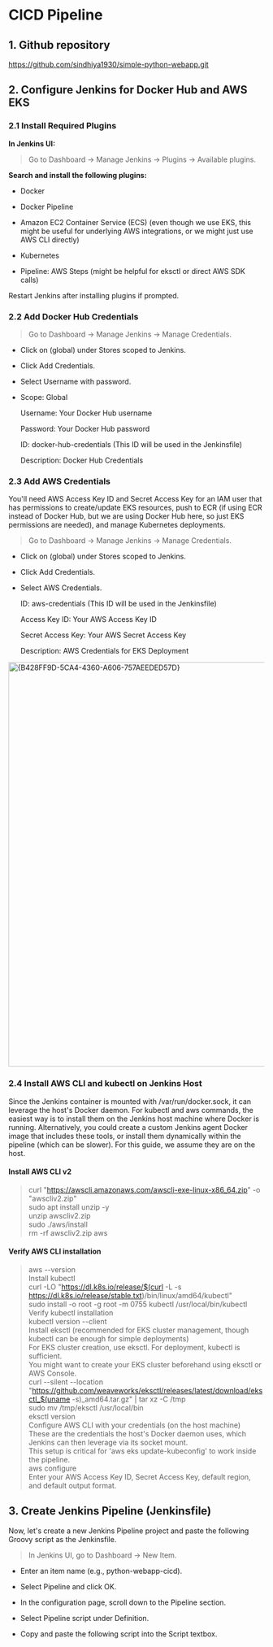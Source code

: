 # CICD Pipeline
## 1. Github repository
https://github.com/sindhiya1930/simple-python-webapp.git

## 2. Configure Jenkins for Docker Hub and AWS EKS

### 2.1 Install Required Plugins
**In Jenkins UI:**

> Go to Dashboard -> Manage Jenkins -> Plugins -> Available plugins.

**Search and install the following plugins:**

* Docker

* Docker Pipeline

* Amazon EC2 Container Service (ECS) (even though we use EKS, this might be useful for underlying AWS integrations, or we might just use AWS CLI directly)

* Kubernetes

* Pipeline: AWS Steps (might be helpful for eksctl or direct AWS SDK calls)

Restart Jenkins after installing plugins if prompted.

### 2.2 Add Docker Hub Credentials
> Go to Dashboard -> Manage Jenkins -> Manage Credentials.

* Click on (global) under Stores scoped to Jenkins.

* Click Add Credentials.

* Select Username with password.

* Scope: Global

    Username: Your Docker Hub username

    Password: Your Docker Hub password

    ID: docker-hub-credentials (This ID will be used in the Jenkinsfile)

    Description: Docker Hub Credentials

### 2.3 Add AWS Credentials
You'll need AWS Access Key ID and Secret Access Key for an IAM user that has permissions to create/update EKS resources, push to ECR (if using ECR instead of Docker Hub, but we are using Docker Hub here, so just EKS permissions are needed), and manage Kubernetes deployments.

> Go to Dashboard -> Manage Jenkins -> Manage Credentials.

* Click on (global) under Stores scoped to Jenkins.

* Click Add Credentials.

* Select AWS Credentials.

    ID: aws-credentials (This ID will be used in the Jenkinsfile)

    Access Key ID: Your AWS Access Key ID

    Secret Access Key: Your AWS Secret Access Key

    Description: AWS Credentials for EKS Deployment

<img width="796" alt="{B428FF9D-5CA4-4360-A606-757AEEDED57D}" src="https://github.com/user-attachments/assets/2461b659-9b2c-4890-a509-b34a7ea112a8" />

### 2.4 Install AWS CLI and kubectl on Jenkins Host
Since the Jenkins container is mounted with /var/run/docker.sock, it can leverage the host's Docker daemon. For kubectl and aws commands, the easiest way is to install them on the Jenkins host machine where Docker is running. Alternatively, you could create a custom Jenkins agent Docker image that includes these tools, or install them dynamically within the pipeline (which can be slower). For this guide, we assume they are on the host.

#### Install AWS CLI v2
> curl "https://awscli.amazonaws.com/awscli-exe-linux-x86_64.zip" -o "awscliv2.zip" \
> sudo apt install unzip -y \
> unzip awscliv2.zip \
> sudo ./aws/install \
> rm -rf awscliv2.zip aws

#### Verify AWS CLI installation
> aws --version \
> Install kubectl \
> curl -LO "https://dl.k8s.io/release/$(curl -L -s https://dl.k8s.io/release/stable.txt)/bin/linux/amd64/kubectl" \
> sudo install -o root -g root -m 0755 kubectl /usr/local/bin/kubectl \
> Verify kubectl installation \
> kubectl version --client \
> Install eksctl (recommended for EKS cluster management, though kubectl can be enough for simple deployments) \
> For EKS cluster creation, use eksctl. For deployment, kubectl is sufficient. \
> You might want to create your EKS cluster beforehand using eksctl or AWS Console. \
> curl --silent --location "https://github.com/weaveworks/eksctl/releases/latest/download/eksctl_$(uname -s)_amd64.tar.gz" | tar xz -C /tmp \
> sudo mv /tmp/eksctl /usr/local/bin \
> eksctl version \
> Configure AWS CLI with your credentials (on the host machine) \
> These are the credentials the host's Docker daemon uses, which Jenkins can then leverage via its socket mount. \
> This setup is critical for 'aws eks update-kubeconfig' to work inside the pipeline. \
> aws configure \
> Enter your AWS Access Key ID, Secret Access Key, default region, and default output format.

## 3. Create Jenkins Pipeline (Jenkinsfile)
Now, let's create a new Jenkins Pipeline project and paste the following Groovy script as the Jenkinsfile.
> In Jenkins UI, go to Dashboard -> New Item.

* Enter an item name (e.g., python-webapp-cicd).

* Select Pipeline and click OK.

* In the configuration page, scroll down to the Pipeline section.

* Select Pipeline script under Definition.

* Copy and paste the following script into the Script textbox.
